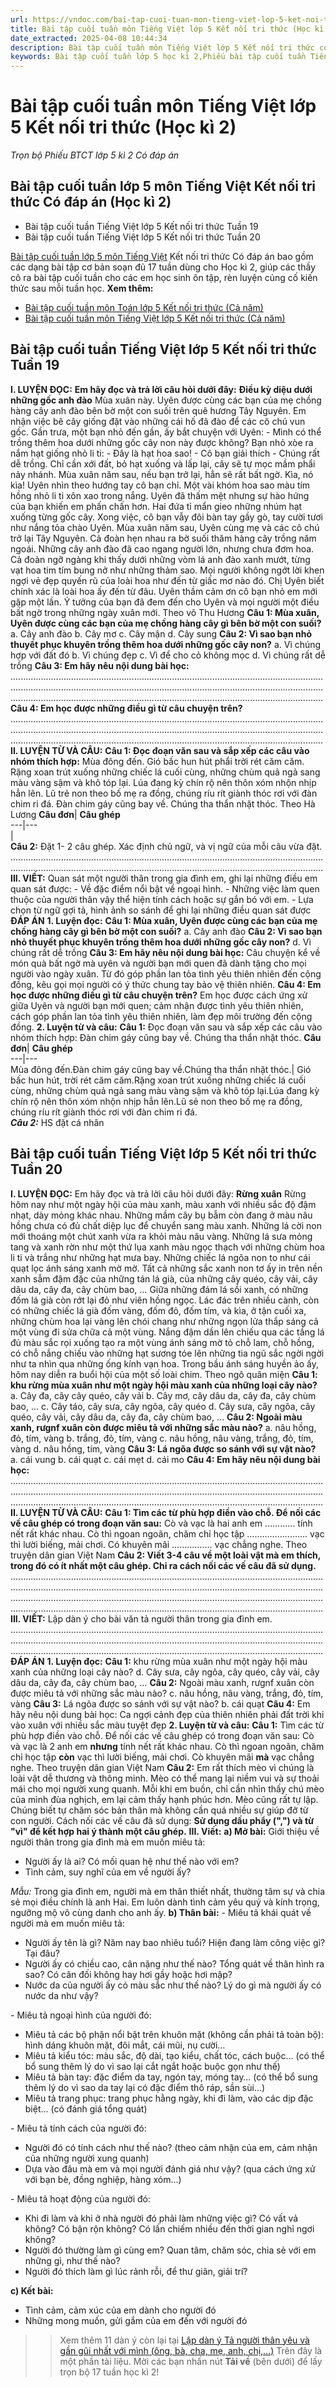 ```yaml
---
url: https://vndoc.com/bai-tap-cuoi-tuan-mon-tieng-viet-lop-5-ket-noi-tri-thuc-hoc-ki-2-336146
title: Bài tập cuối tuần môn Tiếng Việt lớp 5 Kết nối tri thức (Học kì 2) - Trọn bộ Phiếu BTCT lớp 5 kì 2 Có đáp án - VnDoc.com
date_extracted: 2025-04-08 10:44:34
description: Bài tập cuối tuần môn Tiếng Việt lớp 5 Kết nối tri thức có đáp án chi tiết, bao gồm các dạng bài tập từng tuần cho kì 2 lớp 5, giúp các thầy cô có thêm tài liệu tham khảo ra bài tập ôn luyện cho học sinh.
keywords: Bài tập cuối tuần lớp 5 học kì 2,Phiếu bài tập cuối tuần Tiếng việt lớp 5,thực hành tiếng việt lớp 5,bài tập cuối tuần Tiếng việt lớp 5 tuần 19,bài tập cuối tuần tiếng việt lớp 5,giải bài tập tiếng việt lớp 5,bài tập tiếng việt lớp 5,tiếng việt lớp 5,Bài tập cuối tuần Tiếng Việt lớp 5 học kì 2 Kết nối tri thức,Bài tập cuối tuần Tiếng Việt lớp 5 Kết nối tri thức
---
```


# Bài tập cuối tuần môn Tiếng Việt lớp 5 Kết nối tri thức \(Học kì 2\)
_Trọn bộ Phiếu BTCT lớp 5 kì 2 Có đáp án_
## Bài tập cuối tuần lớp 5 môn Tiếng Việt Kết nối tri thức Có đáp án \(Học kì 2\)
  * Bài tập cuối tuần Tiếng Việt lớp 5 Kết nối tri thức Tuần 19
  * Bài tập cuối tuần Tiếng Việt lớp 5 Kết nối tri thức Tuần 20

[Bài tập cuối tuần lớp 5 môn Tiếng Việt](<https://vndoc.com/de-kiem-tra-cuoi-tuan-tieng-viet5>) Kết nối tri thức Có đáp án bao gồm các dạng bài tập cơ bản soạn đủ 17 tuần dùng cho Học kì 2, giúp các thầy cô ra bài tập cuối tuần cho các em học sinh ôn tập, rèn luyện củng cố kiến thức sau mỗi tuần học.
**Xem thêm:**
  * [Bài tập cuối tuần môn Toán lớp 5 Kết nối tri thức \(Cả năm\)](<https://vndoc.com/bai-tap-cuoi-tuan-lop-5-ca-nam-126303>)
  * [Bài tập cuối tuần môn Tiếng Việt lớp 5 Kết nối tri thức \(Cả năm\)](<https://vndoc.com/bai-tap-cuoi-tuan-mon-tieng-viet-lop-5-ket-noi-tri-thuc-ca-nam-336136>)

## **Bài tập cuối tuần Tiếng Việt lớp 5 Kết nối tri thức Tuần 19**
**I. LUYỆN ĐỌC:**
**Em hãy đọc và trả lời câu hỏi dưới đây:**
**Điều kỳ diệu dưới những gốc anh đào**
Mùa xuân này. Uyên được cùng các bạn của mẹ chồng hàng cây anh đào bên bờ một con suối trên quê hương Tây Nguyên. Em nhận việc bê cây giống đặt vào những cái hố đã đào để các cô chú vun gốc.
Gần trưa, một bạn nhỏ đến gần, ấy bắt chuyện với Uyên:
\- Mình có thể trồng thêm hoa dưới những gốc cây non này được không?
Bạn nhỏ xòe ra nắm hạt giống nhỏ li ti:
\- Đây là hạt hoa sao\! - Cô bạn giải thích - Chúng rất dễ trồng. Chỉ cần xới đất, bỏ hạt xuống và lấp lại, cây sẽ tự mọc mầm phẩi nảy nhánh. Mùa xuân năm sau, nếu bạn trở lại, hẳn sẽ rất bất ngờ. Kìa, nó kìa\!
Uyên nhìn theo hướng tay cô bạn chỉ. Một vài khóm hoa sao màu tím hồng nhỏ li ti xôn xao trong nắng.
Uyên đã thấm mệt nhưng sự hào hứng của bạn khiến em phấn chấn hơn. Hai đứa tỉ mẩn gieo những nhúm hạt xuống từng gốc cây. Xong việc, cô bạn vẫy đôi bàn tay gầy gò, tay cười tươi như nắng tỏa chào Uyên.
Mùa xuân năm sau, Uyên cùng mẹ và các cô chú trở lại Tây Nguyên. Cả đoàn hẹn nhau ra bờ suối thăm hàng cây trồng năm ngoái.
Những cây anh đào đã cao ngang người lớn, nhưng chưa đơm hoa. Cả đoàn ngỡ ngàng khi thấy dưới những vòm lá anh đào xanh mướt, từng vạt hoa tim tím bung nở như những thảm sao. Mọi người không ngớt lời khen ngợi vẻ đẹp quyến rũ của loài hoa như đến từ giấc mơ nào đó. Chị Uyên biết chính xác là loài hoa ấy đến từ đâu. Uyên thầm cảm ơn cô bạn nhỏ em mới gặp một lần. Ý tưởng của bạn đã đem đến cho Uyên và mọi người một điều bất ngờ trong những ngày xuân mới.
Theo võ Thu Hương
**Câu 1: Mùa xuân, Uyên được cùng các bạn của mẹ chồng hàng cây gì bên bờ một con suối?**
a. Cây anh đào
b. Cây mơ
c. Cây mận
d. Cây sung
**Câu 2: Vì sao bạn nhỏ thuyết phục khuyên trồng thêm hoa dưới những gốc cây non?**
a. Vì chúng hợp với đất đó
b. Vì chúng đẹp
c. Vì để cho cỏ không mọc
d. Vì chúng rất dễ trồng
**Câu 3: Em hãy nêu nội dung bài học:**
............................................................................................................................
............................................................................................................................
............................................................................................................................
**Câu 4: Em học được những điều gì từ câu chuyện trên?**
............................................................................................................................
............................................................................................................................
............................................................................................................................
**II. LUYỆN TỪ VÀ CÂU:**
**Câu 1: Đọc đoạn văn sau và sắp xếp các câu vào nhóm thích hợp:**
Mùa đông đến. Gió bấc hun hút phẩi trời rét căm căm. Rặng xoan trút xuống những chiếc lá cuối cùng, những chùm quả ngả sang màu vàng sậm và khô tóp lại. Lúa đang kỳ chín rộ nên thôn xóm nhộn nhịp hẳn lên. Lũ trẻ non theo bố mẹ ra đồng, chúng ríu rít giành thóc rơi với đàn chim ri đá. Đàn chim gáy cũng bay về. Chúng tha thẩn nhặt thóc.
Theo Hà Lương
**Câu đơn**| **Câu ghép**  
---|---  
|   
**Câu 2:** Đặt 1- 2 câu ghép. Xác định chủ ngữ, và vị ngữ của mỗi câu vừa đặt.
............................................................................................................................
............................................................................................................................
**III. VIẾT:**
Quan sát một người thân trong gia đình em, ghi lại những điều em quan sát được:
\- Về đặc điểm nổi bật về ngoại hình.
\- Những việc làm quen thuộc của người thân vậy thể hiện tính cách hoặc sự gắn bó với em.
\- Lựa chọn từ ngữ gợi tả, hình ảnh so sánh để ghi lại những điều quan sát được
**ĐÁP ÁN**
**1\. Luyện đọc:**
**Câu 1: Mùa xuân, Uyên được cùng các bạn của mẹ chồng hàng cây gì bên bờ một con suối?**
a. Cây anh đào
**Câu 2: Vì sao bạn nhỏ thuyết phục khuyên trồng thêm hoa dưới những gốc cây non?**
d. Vì chúng rất dễ trồng
**Câu 3: Em hãy nêu nội dung bài học:**
Câu chuyện kể về món quà bất ngờ mà uyên và người bạn mới quen đã dành tặng cho mọi người vào ngày xuân. Từ đó góp phần lan tỏa tình yêu thiên nhiên đến cộng đồng, kêu gọi mọi người có ý thức chung tay bảo vệ thiên nhiên.
**Câu 4: Em học được những điều gì từ câu chuyện trên?**
Em học được cách ứng xử giữa Uyên và người bạn mới quen; cảm nhận được tình yêu thiên nhiên, cách góp phần lan tỏa tình yêu thiên nhiên, làm đẹp môi trường đến cộng đồng.
**2\. Luyện từ và câu:**
**Câu 1:** Đọc đoạn văn sau và sắp xếp các câu vào nhóm thích hợp:
Đàn chim gáy cũng bay về. Chúng tha thẩn nhặt thóc.
**Câu đơn**| **Câu ghép**  
---|---  
Mùa đông đến.Đàn chim gáy cũng bay về.Chúng tha thẩn nhặt thóc.| Gió bấc hun hút, trời rét căm căm.Rặng xoan trút xuống những chiếc lá cuối cùng, những chùm quả ngả sang màu vàng sậm và khô tóp lại.Lúa đang kỳ chín rộ nên thôn xóm nhộn nhịp hẳn lên.Lũ sẻ non theo bố mẹ ra đồng, chúng ríu rít giành thóc rơi với đàn chim ri đá.  
**_Câu 2:_** HS đặt cá nhân
## **Bài tập cuối tuần Tiếng Việt lớp 5 Kết nối tri thức Tuần 20**
**I. LUYỆN ĐỌC:**
Em hãy đọc và trả lời câu hỏi dưới đây:
**Rừng xuân**
Rừng hôm nay như một ngày hội của màu xanh, màu xanh với nhiều sắc độ đậm nhạt, dày mỏng khác nhau. Những mầm cây bụ bẫm còn đang ở màu nâu hồng chưa có đủ chất diệp lục để chuyển sang màu xanh. Những lá cời non mới thoáng một chút xanh vừa ra khỏi màu nâu vàng. Những lá sưa mỏng tang và xanh rờn như một thứ lụa xanh màu ngọc thạch với những chùm hoa li ti và trắng như những hạt mưa bay. Những chiếc lá ngõa non to như cái quạt lọc ánh sáng xanh mờ mờ. Tất cả những sắc xanh non tơ ấy in trên nền xanh sẫm đậm đặc của những tán lá già, của những cây quéo, cây vải, cây dâu da, cây đa, cây chùm bao, …
Giữa những đám lá sồi xanh, có những đốm lá già còn rớt lại đỏ như viên hồng ngọc. Lác đác trên nhiều cành, còn có những chiếc lá già đốm vàng, đốm đỏ, đốm tím, và kìa, ở tận cuối xa, những chùm hoa lại vàng lên chói chang như những ngọn lửa thắp sáng cả một vùng đi sửa chữa cả một vùng. Nắng đậm dần lên chiếu qua các tầng lá đủ màu sắc rọi xuống tạo ra một vùng ánh sáng mờ tỏ chỗ lam, chỗ hồng, có chỗ nắng chiếu vào những hạt sương tóe lên những tia ngũ sắc ngời ngời như ta nhìn qua những ống kính vạn hoa.
Trong bầu ánh sáng huyền ảo ấy, hôm nay diễn ra buổi hội của một số loài chim.
Theo ngô quân miện
**Câu 1: khu rừng mùa xuân như một ngày hội màu xanh của những loại cây nào?**
a. Cây đa, cây cây quéo, cây vải
b. Cây mơ, cây dâu da, cây đa, cây chùm bao, …
c. Cây táo, cây sưa, cây ngõa, cây quéo
d. Cây sưa, cây ngõa, cây quéo, cây vải, cây dâu da, cây đa, cây chùm bao, …
**Câu 2: Ngoài màu xanh, rưgnf xuân còn được miêu tả với những sắc màu nào?**
a. nâu hồng, đỏ, tím, vàng
b. trắng, đỏ, tím, vàng
c. nâu hồng, nâu vàng, trắng, đỏ, tím, vàng
d. nâu hồng, tím, vàng
**Câu 3: Lá ngõa được so sánh với sự vật nào?**
a. cái vung
b. cái quạt
c. cái mẹt
d. cái mo
**Câu 4: Em hãy nêu nội dung bài học:**
............................................................................................................................
............................................................................................................................
............................................................................................................................
**II. LUYỆN TỪ VÀ CÂU:**
**Câu 1: Tìm các từ phù hợp điền vào chỗ. Để nối các vế câu ghép có trong đoạn văn sau:**
Cò và vạc là hai anh em ………… tính nết rất khác nhau. Cò thì ngoan ngoãn, chăm chỉ học tập …………………… vạc thì lười biếng, mải chơi. Có khuyên mãi ……………. vạc chẳng nghe.
Theo truyện dân gian Việt Nam
**Câu 2: Viết 3-4 câu về một loài vật mà em thích, trong đó có ít nhất một câu ghép. Chỉ ra cách nối các vế câu đã sử dụng.**
............................................................................................................................
............................................................................................................................
............................................................................................................................
............................................................................................................................
**III. VIẾT:**
Lập dàn ý cho bài văn tả người thân trong gia đình em.
............................................................................................................................
............................................................................................................................
............................................................................................................................
**ĐÁP ÁN**
**1\. Luyện đọc:**
**Câu 1:** khu rừng mùa xuân như một ngày hội màu xanh của những loại cây nào?
d. Cây sưa, cây ngõa, cây quéo, cây vải, cây dâu da, cây đa, cây chùm bao, …
**Câu 2:** Ngoài màu xanh, rưgnf xuân còn được miêu tả với những sắc màu nào?
c. nâu hồng, nâu vàng, trắng, đỏ, tím, vàng
**Câu 3:** Lá ngõa được so sánh với sự vật nào?
b. cái quạt
**Câu 4:** Em hãy nêu nội dung bài học:
Ca ngợi cảnh đẹp của thiên nhiên phải đất trời khi vào xuân với nhiều sắc màu tuyệt đẹp
**2\. Luyện từ và câu:**
**Câu 1:** Tìm các từ phù hợp điền vào chỗ. Để nối các vế câu ghép có trong đoạn văn sau:
Cò và vạc là 2 anh em **nhưng** tính nết rất khác nhau. Cò thì ngoan ngoãn, chăm chỉ học tập **còn** vạc thì lười biếng, mải chơi. Cò khuyên mãi **mà** vạc chẳng nghe.
Theo truyện dân gian Việt Nam
**Câu 2:**
Em rất thích mèo vì chúng là loài vật dễ thương và thông minh. Mèo có thể mang lại niềm vui và sự thoải mái cho mọi người xung quanh. Mỗi khi em buồn, chỉ cần nhìn thấy chú mèo của mình đùa nghịch, em lại cảm thấy hạnh phúc hơn. Mèo cũng rất tự lập. Chúng biết tự chăm sóc bản thân mà không cần quá nhiều sự giúp đỡ từ con người.
Cách nối các vế câu đã sử dụng: **Sử dụng dấu phẩy \(","\) và từ "vì" để kết hợp hai ý thành một câu ghép.**
**III. Viết:**
**a\) Mở bài:** Giới thiệu về người thân trong gia đình mà em muốn miêu tả:
  * Người ấy là ai? Có mối quan hệ như thế nào với em?
  * Tình cảm, suy nghĩ của em về người ấy?

_Mẫu:_ Trong gia đình em, người mà em thân thiết nhất, thường tâm sự và chia sẻ mọi điều chính là anh Hai. Em luôn dành tình cảm yêu quý và kính trọng, ngưỡng mộ vô cùng danh cho anh ấy.
**b\) Thân bài:**
\- Miêu tả khái quát về người mà em muốn miêu tả:
  * Người ấy tên là gì? Năm nay bao nhiêu tuổi? Hiện đang làm công việc gì? Tại đâu?
  * Người ấy có chiều cao, cân nặng như thế nào? Tổng quát về thân hình ra sao? Có cân đối không hay hơi gầy hoặc hơi mập?
  * Nước da của người ấy có màu sắc như thế nào? Lý do gì mà người ấy có nước da như vậy?

\- Miêu tả ngoại hình của người đó:
  * Miêu tả các bộ phận nổi bật trên khuôn mặt \(không cần phải tả toàn bộ\): hình dáng khuôn mặt, đôi mắt, cái mũi, nụ cười…
  * Miêu tả kiểu tóc: màu sắc, độ dài, tạo kiểu, chất tóc, cách buộc… \(có thể bổ sung thêm lý do vì sao lại cắt ngắt hoặc buộc gọn như thế\)
  * Miêu tả bàn tay: đặc điểm da tay, ngón tay, móng tay… \(có thể bổ sung thêm lý do vì sao da tay lại có đặc điểm thô ráp, sần sùi…\)
  * Miêu tả trang phục: trang phục hằng ngày, khi đi làm, vào các dịp đặc biệt… \(có đánh giá tổng quát\)

\- Miêu tả tính cách của người đó:
  * Người đó có tính cách như thế nào? \(theo cảm nhận của em, cảm nhận của những người xung quanh\)
  * Dựa vào đâu mà em và mọi người đánh giá như vậy? \(qua cách ứng xử với bạn bè, đồng nghiệp, hàng xóm…\)

\- Miêu tả hoạt động của người đó:
  * Khi đi làm và khi ở nhà người đó phải làm những việc gì? Có vất vả không? Có bận rộn không? Có lấn chiếm nhiều đến thời gian nghỉ ngơi không?
  * Người đó thường làm gì cùng em? Quan tâm, chăm sóc, chia sẻ với em những gì, như thế nào?
  * Người đó thích làm gì lúc rảnh rỗi, để thư giãn, giải trí?

**c\) Kết bài:**
  * Tình cảm, cảm xúc của em dành cho người đó
  * Những mong muốn, gửi gắm của em đến với người đó

>> Xem thêm 11 dàn ý còn lại tại [Lập dàn ý Tả người thân yêu và gần gũi nhất với mình \(ông, bà, cha, mẹ, anh, chị,…\)](<https://vndoc.com/lap-dan-y-ta-nguoi-than-yeu-va-gan-gui-nhat-voi-minh-165206>)
Trên đây là một phần tài liệu.
Mời các bạn nhấn nút **Tải về** \(bên dưới\) để lấy trọn bộ 17 tuần học kì 2\!
